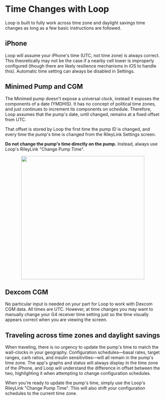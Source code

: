 # Time Changes with Loop

Loop is built to fully work across time zone and daylight savings time changes as long as a few basic instructions are followed.

## iPhone
Loop will assume your iPhone's time (UTC, not time zone) is always correct. This theoretically may not be the case if a nearby cell tower is improperly configured (though there are likely resilience mechanisms in iOS to handle this). Automatic time setting can always be disabled in Settings.

## Minimed Pump and CGM
The Minimed pump doesn't expose a universal clock, instead it exposes the components of a date (YMDHIS). It has no concept of political time zones, and just continues to increment its components on schedule. Therefore, Loop assumes that the pump's date, until changed, remains at a fixed offset from UTC.

That offset is stored by Loop the first time the pump ID is changed, and every time the pump's time is changed from the RileyLink Settings screen.

**Do not change the pump's time directly on the pump.** Instead, always use Loop's RileyLink "Change Pump Time".

<p align="center">
<img src="../img/change_time.png" width="400">
</p> 


## Dexcom CGM
No particular input is needed on your part for Loop to work with Dexcom CGM data. All times are UTC.  However, at time changes you may want to manually change your G4 receiver time setting just so the time visually appears correct when you are viewing the screen.

## Traveling across time zones and daylight savings
When traveling, there is no urgency to update the pump's time to match the wall-clocks in your geography. Configuration schedules—basal rates, target ranges, carb ratios, and insulin sensitivities—will all remain in the pump's time zone. The app's graphs and status will always display in the time zone of the iPhone, and Loop will understand the difference in offset between the two, highlighting it when attempting to change configuration schedules.

When you're ready to update the pump's time, simply use the Loop's RileyLink "Change Pump Time". This will also shift your configuration schedules to the current time zone.
